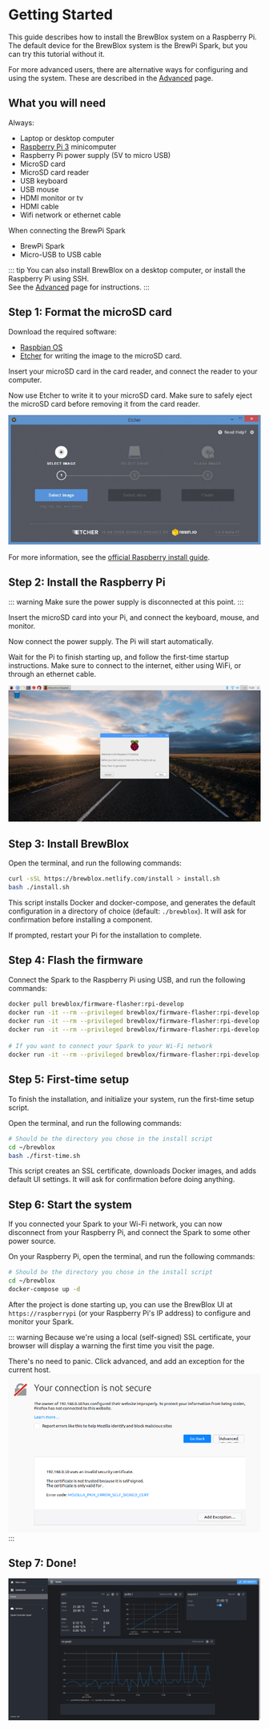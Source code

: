 # Getting Started

This guide describes how to install the BrewBlox system on a Raspberry Pi. </br>
The default device for the BrewBlox system is the BrewPi Spark, but you can try this tutorial without it.

For more advanced users, there are alternative ways for configuring and using the system. These are described in the [Advanced](./advanced.md) page.

## What you will need

Always:
* Laptop or desktop computer
* [Raspberry Pi 3](https://www.raspberrypi.org/products/) minicomputer
* Raspberry Pi power supply (5V to micro USB)
* MicroSD card
* MicroSD card reader
* USB keyboard
* USB mouse
* HDMI monitor or tv
* HDMI cable
* Wifi network or ethernet cable

When connecting the BrewPi Spark
* BrewPi Spark
* Micro-USB to USB cable

::: tip
You can also install BrewBlox on a desktop computer, or install the Raspberry Pi using SSH. </br>
See the [Advanced](./advanced.md) page for instructions.
:::

## Step 1: Format the microSD card

Download the required software:
* [Raspbian OS](https://www.raspberrypi.org/downloads/raspbian/)
* [Etcher](https://etcher.io/) for writing the image to the microSD card.

Insert your microSD card in the card reader, and connect the reader to your computer.

Now use Etcher to write it to your microSD card. Make sure to safely eject the microSD card before removing it from the card reader.

![Etcher](../images/etcher.jpg)

For more information, see the [official Raspberry install guide](https://www.raspberrypi.org/documentation/installation/installing-images/README.md).

## Step 2: Install the Raspberry Pi

::: warning
Make sure the power supply is disconnected at this point.
:::

Insert the microSD card into your Pi, and connect the keyboard, mouse, and monitor.

Now connect the power supply. The Pi will start automatically.

Wait for the Pi to finish starting up, and follow the first-time startup instructions. Make sure to connect to the internet, either using WiFi, or through an ethernet cable.

![Pi Setup Wizard](../images/piwiz.png)

## Step 3: Install BrewBlox

Open the terminal, and run the following commands:

```bash
curl -sSL https://brewblox.netlify.com/install > install.sh
bash ./install.sh
```

This script installs Docker and docker-compose, and generates the default configuration in a directory of choice (default: `./brewblox`). It will ask for confirmation before installing a component.

If prompted, restart your Pi for the installation to complete.

## Step 4: Flash the firmware

Connect the Spark to the Raspberry Pi using USB, and run the following commands:

```bash
docker pull brewblox/firmware-flasher:rpi-develop
docker run -it --rm --privileged brewblox/firmware-flasher:rpi-develop trigger-dfu
docker run -it --rm --privileged brewblox/firmware-flasher:rpi-develop flash
docker run -it --rm --privileged brewblox/firmware-flasher:rpi-develop flash-bootloader

# If you want to connect your Spark to your Wi-Fi network
docker run -it --rm --privileged brewblox/firmware-flasher:rpi-develop wifi
```

## Step 5: First-time setup

To finish the installation, and initialize your system, run the first-time setup script.

Open the terminal, and run the following commands:

```bash
# Should be the directory you chose in the install script
cd ~/brewblox
bash ./first-time.sh
```

This script creates an SSL certificate, downloads Docker images, and adds default UI settings. It will ask for confirmation before doing anything.

## Step 6: Start the system

If you connected your Spark to your Wi-Fi network, you can now disconnect from your Raspberry Pi, and connect the Spark to some other power source.

On your Raspberry Pi, open the terminal, and run the following commands:

```bash
# Should be the directory you chose in the install script
cd ~/brewblox
docker-compose up -d
```

After the project is done starting up, you can use the BrewBlox UI at `https://raspberrypi` (or your Raspberry Pi's IP address) to configure and monitor your Spark.

::: warning
Because we're using a local (self-signed) SSL certificate, your browser will display a warning the first time you visit the page.

There's no need to panic. Click advanced, and add an exception for the current host.
![BrewBlox UI](../images/ssl-error.png)
:::

## Step 7: Done!

![BrewBlox UI](../images/brewblox-ui.png)
